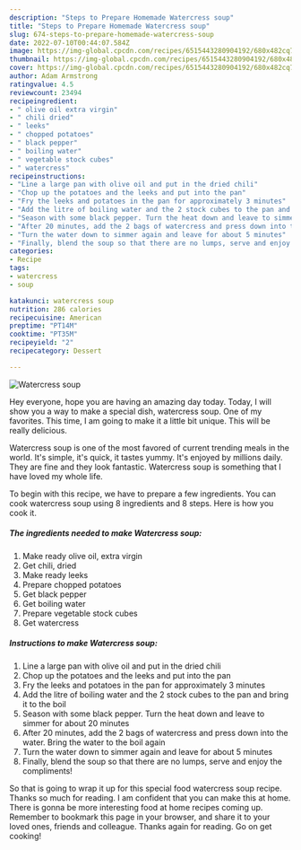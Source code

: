 ```yaml
---
description: "Steps to Prepare Homemade Watercress soup"
title: "Steps to Prepare Homemade Watercress soup"
slug: 674-steps-to-prepare-homemade-watercress-soup
date: 2022-07-10T00:44:07.584Z
image: https://img-global.cpcdn.com/recipes/6515443280904192/680x482cq70/watercress-soup-recipe-main-photo.jpg
thumbnail: https://img-global.cpcdn.com/recipes/6515443280904192/680x482cq70/watercress-soup-recipe-main-photo.jpg
cover: https://img-global.cpcdn.com/recipes/6515443280904192/680x482cq70/watercress-soup-recipe-main-photo.jpg
author: Adam Armstrong
ratingvalue: 4.5
reviewcount: 23494
recipeingredient:
- " olive oil extra virgin"
- " chili dried"
- " leeks"
- " chopped potatoes"
- " black pepper"
- " boiling water"
- " vegetable stock cubes"
- " watercress"
recipeinstructions:
- "Line a large pan with olive oil and put in the dried chili"
- "Chop up the potatoes and the leeks and put into the pan"
- "Fry the leeks and potatoes in the pan for approximately 3 minutes"
- "Add the litre of boiling water and the 2 stock cubes to the pan and bring it to the boil"
- "Season with some black pepper. Turn the heat down and leave to simmer for about 20 minutes"
- "After 20 minutes, add the 2 bags of watercress and press down into the water. Bring the water to the boil again"
- "Turn the water down to simmer again and leave for about 5 minutes"
- "Finally, blend the soup so that there are no lumps, serve and enjoy the compliments!"
categories:
- Recipe
tags:
- watercress
- soup

katakunci: watercress soup 
nutrition: 286 calories
recipecuisine: American
preptime: "PT14M"
cooktime: "PT35M"
recipeyield: "2"
recipecategory: Dessert

---
```



![Watercress soup](https://img-global.cpcdn.com/recipes/6515443280904192/680x482cq70/watercress-soup-recipe-main-photo.jpg)

Hey everyone, hope you are having an amazing day today. Today, I will show you a way to make a special dish, watercress soup. One of my favorites. This time, I am going to make it a little bit unique. This will be really delicious.

Watercress soup is one of the most favored of current trending meals in the world. It's simple, it's quick, it tastes yummy. It's enjoyed by millions daily. They are fine and they look fantastic. Watercress soup is something that I have loved my whole life.




To begin with this recipe, we have to prepare a few ingredients. You can cook watercress soup using 8 ingredients and 8 steps. Here is how you cook it.

<!--inarticleads1-->

##### The ingredients needed to make Watercress soup:

1. Make ready  olive oil, extra virgin
1. Get  chili, dried
1. Make ready  leeks
1. Prepare  chopped potatoes
1. Get  black pepper
1. Get  boiling water
1. Prepare  vegetable stock cubes
1. Get  watercress




<!--inarticleads2-->

##### Instructions to make Watercress soup:

1. Line a large pan with olive oil and put in the dried chili
1. Chop up the potatoes and the leeks and put into the pan
1. Fry the leeks and potatoes in the pan for approximately 3 minutes
1. Add the litre of boiling water and the 2 stock cubes to the pan and bring it to the boil
1. Season with some black pepper. Turn the heat down and leave to simmer for about 20 minutes
1. After 20 minutes, add the 2 bags of watercress and press down into the water. Bring the water to the boil again
1. Turn the water down to simmer again and leave for about 5 minutes
1. Finally, blend the soup so that there are no lumps, serve and enjoy the compliments!




So that is going to wrap it up for this special food watercress soup recipe. Thanks so much for reading. I am confident that you can make this at home. There is gonna be more interesting food at home recipes coming up. Remember to bookmark this page in your browser, and share it to your loved ones, friends and colleague. Thanks again for reading. Go on get cooking!
